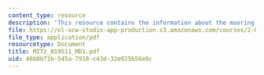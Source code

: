 ```yaml
---
content_type: resource
description: 'This resource contains the information about the mooring dynamics (I). '
file: https://ol-ocw-studio-app-production.s3.amazonaws.com/courses/2-019-design-of-ocean-systems-spring-2011/46b0b71b545a7918c43d32e025b56e6c_MIT2_019S11_MD1.pdf
file_type: application/pdf
resourcetype: Document
title: MIT2_019S11_MD1.pdf
uid: 46b0b71b-545a-7918-c43d-32e025b56e6c
---
```

